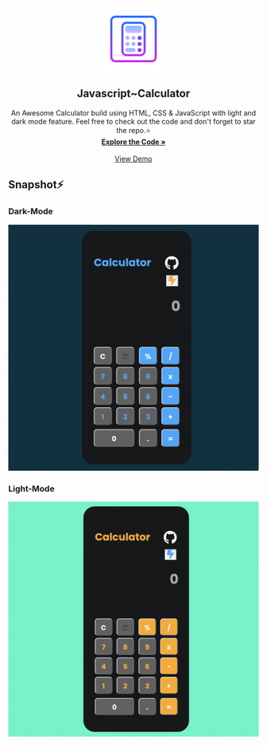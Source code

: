 <div align="center">
  <a href="https://github.com/signuldotdev/Javascript-Calculator">
    <img src="assets/calculator.png" alt="Logo" width="130" height="130">
  </a>

  <h2 align="center">Javascript~Calculator</h2>

  <p align="center">
    An Awesome Calculator build using HTML, CSS & JavaScript with light and dark mode feature.
    Feel free to check out the code and don't forget to star the repo.⭐
    <br />
    <a href="https://github.com/signuldotdev/Javascript-Calculator"><strong>Explore the Code »</strong></a>
    <br />
    <br />
    <a href="https://signuldotdev.github.io/Javascript-Calculator/">View Demo</a>
  </p>
</div>


## Snapshot⚡️
### Dark-Mode
<img src="assets/dark.png">

<br />

### Light-Mode
<img src="assets/light.png">
